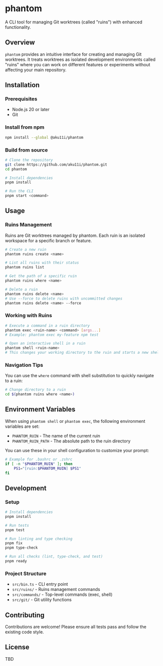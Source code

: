 # phantom

A CLI tool for managing Git worktrees (called "ruins") with enhanced functionality.

## Overview

`phantom` provides an intuitive interface for creating and managing Git worktrees. It treats worktrees as isolated development environments called "ruins" where you can work on different features or experiments without affecting your main repository.

## Installation

### Prerequisites

- Node.js 20 or later
- Git

### Install from npm

```bash
npm install --global @aku11i/phantom
```

### Build from source

```bash
# Clone the repository
git clone https://github.com/aku11i/phantom.git
cd phantom

# Install dependencies
pnpm install

# Run the CLI
pnpm start <command>
```

## Usage

### Ruins Management

Ruins are Git worktrees managed by phantom. Each ruin is an isolated workspace for a specific branch or feature.

```bash
# Create a new ruin
phantom ruins create <name>

# List all ruins with their status
phantom ruins list

# Get the path of a specific ruin
phantom ruins where <name>

# Delete a ruin
phantom ruins delete <name>
# Use --force to delete ruins with uncommitted changes
phantom ruins delete <name> --force
```

### Working with Ruins

```bash
# Execute a command in a ruin directory
phantom exec <ruin-name> <command> [args...]
# Example: phantom exec my-feature npm test

# Open an interactive shell in a ruin
phantom shell <ruin-name>
# This changes your working directory to the ruin and starts a new shell session
```

### Navigation Tips

You can use the `where` command with shell substitution to quickly navigate to a ruin:

```bash
# Change directory to a ruin
cd $(phantom ruins where <name>)
```

## Environment Variables

When using `phantom shell` or `phantom exec`, the following environment variables are set:

- `PHANTOM_RUIN` - The name of the current ruin
- `PHANTOM_RUIN_PATH` - The absolute path to the ruin directory

You can use these in your shell configuration to customize your prompt:

```bash
# Example for .bashrc or .zshrc
if [ -n "$PHANTOM_RUIN" ]; then
    PS1="[ruin:$PHANTOM_RUIN] $PS1"
fi
```

## Development

### Setup

```bash
# Install dependencies
pnpm install

# Run tests
pnpm test

# Run linting and type checking
pnpm fix
pnpm type-check

# Run all checks (lint, type-check, and test)
pnpm ready
```

### Project Structure

- `src/bin.ts` - CLI entry point
- `src/ruins/` - Ruins management commands
- `src/commands/` - Top-level commands (exec, shell)
- `src/git/` - Git utility functions

## Contributing

Contributions are welcome! Please ensure all tests pass and follow the existing code style.

## License

TBD
